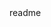 <snippet>
  <content><![CDATA[
# ${1:# StreetViewPedometerWinForm}
This project is a part of a master thesis developed by H.Shen.
## Installation
TODO: Describe the installation process
## Usage
1. Install the application on your smart phone (Android/OS).
2. Install Google Earth on your computer.
3. Connect Kinect with your computer.
4. Run the application on your phone.
5. Run the program on your computer.
6. Make connection by change the settings in your computer and application.
7. Start Run!
## Contributing
1. Fork it!
2. Create your feature branch: `git checkout -b my-new-feature`
3. Commit your changes: `git commit -am 'Add some feature'`
4. Push to the branch: `git push origin my-new-feature`
5. Submit a pull request :D
  <tabTrigger>readme</tabTrigger>
</snippet>